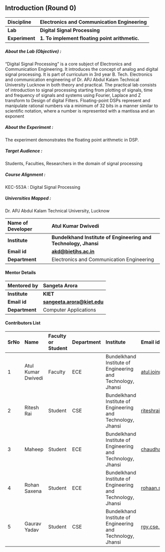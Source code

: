 ## Introduction (Round 0)

<b>Discipline | <b>Electronics and Communication Engineering
:--|:--|
<b> Lab | <b> Digital Signal Processing
<b> Experiment|     <b> 1. To implement floating point arithmetic.

<h5> About the Lab (Objective) : </h5>

“Digital Signal Processing” is a core subject of Electronics and Communication Engineering. It introduces the concept of analog and digital signal processing. It is part of curriculum in 3rd year B. Tech. Electronics and communication engineering of Dr. APJ Abdul Kalam Technical University Lucknow in both theory and practical. The practical lab consists of introduction to signal processing starting from plotting of signals, time and frequency of signals and systems using Fourier, Laplace and Z transform to Design of digital Filters. Floating-point DSPs represent and manipulate rational numbers via a minimum of 32 bits in a manner similar to scientific notation, where a number is represented with a mantissa and an exponent   

<h5> About the Experiment : </h5>

The experiment demonstrates the floating point arithmetic in DSP.  

<h5> Target Audience : </h5>

Students, Faculties, Researchers in the domain of signal processing

<h5> Course Alignment : </h5>

KEC-553A  : Digital Signal Processing

<h5> Universities Mapped : </h5>

Dr. APJ Abdul Kalam Technical University, Lucknow

<b>Name of Developer | <b> Atul Kumar Dwivedi
:--|:--|
<b> Institute | <b> Bundelkhand Institute of Engineering and Technology, Jhansi
<b> Email id|     <b> akd@bietjhs.ac.in
<b> Department | Electronics and Communication Engineering

#### Mentor Details

<b>Mentored by | <b> Sangeta Arora
:--|:--|
<b> Institute | <b> KIET
<b> Email id|     <b> sangeeta.arora@kiet.edu
<b> Department | Computer Applications

#### Contributors List

SrNo | Name | Faculty or Student | Department| Institute | Email id
:--|:--|:--|:--|:--|:--|
1 | Atul Kumar Dwivedi | Faculty | ECE | Bundelkhand Institute of Engineering and Technology, Jhansi | atul.join@gmail.com
2 | Ritesh Rai | Student | CSE | Bundelkhand Institute of Engineering and Technology, Jhansi |riteshrai447@gmail.com
3 | Maheep | Student | ECE | Bundelkhand Institute of Engineering and Technology, Jhansi |chaudhary.maheep28@gmail.com
4 | Rohan Saxena | Student | ECE | Bundelkhand Institute of Engineering and Technology, Jhansi |rohaan.saxena14@gmail.com
5 | Gaurav Yadav | Student | CSE | Bundelkhand Institute of Engineering and Technology, Jhansi |rgy.cse.25@gmail.com